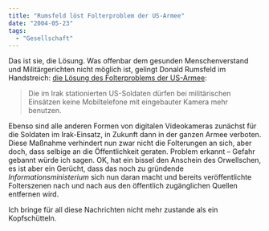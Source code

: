 ```yaml
---
title: "Rumsfeld löst Folterproblem der US-Armee"
date: "2004-05-23"
tags:
  - "Gesellschaft"
---
```


Das ist sie, die Lösung. Was offenbar dem gesunden Menschenverstand und Militärgerichten nicht möglich ist, gelingt Donald Rumsfeld im Handstreich: [die Lösung des Folterproblems der US-Armee](http://futurezone.orf.at/futurezone.orf?read=detail&id=231285&channel=1):

> Die im Irak stationierten US-Soldaten dürfen bei militärischen Einsätzen keine Mobiltelefone mit eingebauter Kamera mehr benutzen.

Ebenso sind alle anderen Formen von digitalen Videokameras zunächst für die Soldaten im Irak-Einsatz, in Zukunft dann in der ganzen Armee verboten. Diese Maßnahme verhindert nun zwar nicht die Folterungen an sich, aber doch, dass selbige an die Öffentlichkeit geraten. Problem erkannt – Gefahr gebannt würde ich sagen. OK, hat ein bissel den Anschein des Orwellschen, es ist aber ein Gerücht, dass das noch zu gründende _Informationsministerium_ sich nun daran macht und bereits veröffentlichte Folterszenen nach und nach aus den öffentlich zugänglichen Quellen entfernen wird.

Ich bringe für all diese Nachrichten nicht mehr zustande als ein Kopfschütteln.
